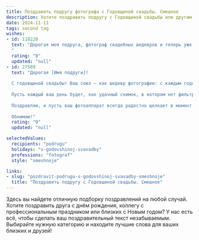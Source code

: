 ```yaml
---
title: Поздравить подругу фотографа с Годовщиной свадьбы. Смешное
description: Хотите поздравить подругу с Годовщиной свадьбы или другим праздником? Наш ИИ создаст незабываемое поздравление, а вы обязательно выделитесь среди других.  
date: 2024-11-11
tags: second tag
wishes:
- id: 118220
  text: "Дорогая моя подруга, фотограф свадебных шедевров и теперь уже, кажется, вечная невеста!  С годовщиной вашей свадьбы!  Пусть ваш брак будет таким же ярким и незабываемым, как лучшие снимки из вашего портфолио, а семейный альбом пополняется только счастливыми моментами, которые вы, конечно же, профессионально запечатлеете!  Желаю вам океан любви, горы терпения (на случай, если придется по 100 раз переснимать один и тот же семейный портрет) и чтобы ваша совместная жизнь была не только красивой картинкой, но и невероятно смешной комедией, которую вы будете пересматривать с удовольствием через много лет!
  "
  rating: "0"
  updated: "null"
- id: 27589
  text: "Дорогая [Имя подруги]!
  
  С годовщиной свадьбы! Ваш союз — как шедевр фотографии: с каждым годом становится все ярче, интереснее и, главное, с удивительными эффектами! Пусть в вашем альбоме любви будет больше кадров, которые хочется пересматривать, и меньше «размазанного» фона!
  
  Пусть каждый ваш день будет, как удачный снимок, в котором нет фильтров — чистыми эмоциями счастья, яркими моментами радости и нежными деталями заботы. И помните: даже если вдруг произойдет «неудачный кадр», всегда можно создать артхаусный шедевр!
  
  Поздравляю, и пусть ваш фотоаппарат всегда радостно щелкает в момент счастья!
  
  Обнимаю!"
  rating: "0"
  updated: "null"

selectedValues:
  recipients: "podrugu"
  holidays: "s-godovshinoj-svavadby"
  professions: "fotograf"
  style: "smeshnoje"

links:
- slug: "pozdravit-podrugu-s-godovshinoj-svavadby-smeshnoje"
  title: "Поздравить подругу с Годовщиной свадьбы. Смешное"
---
```


Здесь вы найдете отличную подборку поздравлений на любой случай.
Хотите поздравить друга с днём рождения, коллегу с профессиональным праздником или близких с Новым годом? У нас есть всё, чтобы сделать ваш поздравительный текст незабываемым. Выбирайте нужную категорию и находите лучшие слова для ваших близких и друзей!

